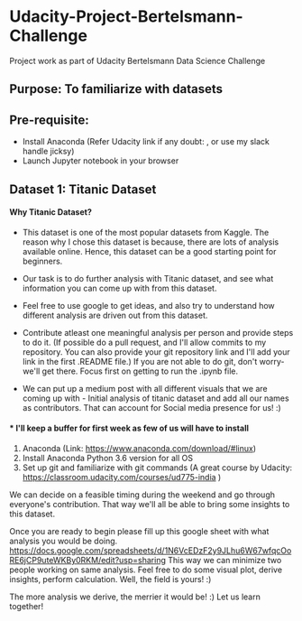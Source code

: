 # Udacity-Project-Bertelsmann-Challenge

Project work as part of Udacity Bertelsmann Data Science Challenge

## Purpose: To familiarize with datasets


## Pre-requisite:

* Install Anaconda (Refer Udacity link if any doubt: <add link> , or use my slack handle jicksy)
* Launch Jupyter notebook in your browser


## Dataset 1: Titanic Dataset

#### Why Titanic Dataset?

* This dataset is one of the most popular datasets from Kaggle. The reason why I chose this dataset is because, there are lots of analysis available online. Hence, this dataset can be a good starting point for beginners.

* Our task is to do further analysis with Titanic dataset, and see what information you can come up with from this dataset. 

* Feel free to use google to get ideas, and also try to understand how different analysis are driven out from this dataset. 

* Contribute atleast one meaningful analysis per person and provide steps to do it. (If possible do a pull request, and I'll allow commits to my repository. You can also provide your git repository link and I'll add your link in the first .README file.) If you are not able to do git, don't worry- we'll get there. Focus first on getting to run the .ipynb file.

* We can put up a medium post with all different visuals that we are coming up with - Initial analysis of titanic dataset and add all our names as contributors. That can account for Social media presence for us! :) 

#### * I'll keep a buffer for first week as few of us will have to install 

 1. Anaconda (Link: https://www.anaconda.com/download/#linux) 
 2. Install Anaconda Python 3.6 version for all OS
 3. Set up git and familiarize with git commands (A great course by Udacity: https://classroom.udacity.com/courses/ud775-india )

We can decide on a feasible timing during the weekend and go through everyone's contribution. That way we'll all be able to bring some insights to this dataset. 

Once you are ready to begin please fill up this google sheet with what analysis you would be doing. https://docs.google.com/spreadsheets/d/1N6VcEDzF2y9JLhu6W67wfqcOoRE6jCP9uteWKBy0RKM/edit?usp=sharing This way we can minimize two people working on same analysis. Feel free to do some visual plot, derive insights, perform calculation. Well, the field is yours! :)

The more analysis we derive, the merrier it would be! :) Let us learn together!